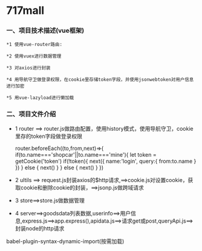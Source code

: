 # 717mall
### 一、项目技术描述(vue框架)

    *1 使用vue-router路由:
    
    *2 使用vuex进行数据管理

    *3 对axios进行封装

    *4 用导航守卫做登录权限，在cookie里存储token字段，并使用jsonwebtoken对用户信息进行加密

    *5 用vue-lazyload进行懒加载

### 二、项目文件介绍
* 1 router ==> router.js做路由配置，使用history模式，使用导航守卫，cookie里存的token字段做登录权限

    router.beforeEach((to,from,next)=>{
    if(to.name==='shopcar'||to.name==='mine'){
        let token = getCookie('token')
        if(!token){
            next({
                name:'login',
                query:{
                    from:to.name
                }
            })
        } else {
            next()
        }
    } else {
        next()
    }
})

* 2 ultils ==> request.js封装axios的$http请求,==>cookie.js对设置cookie，获取cookie和删除cookie的封装，==>jsonp.js做跨域请求

* 3 store==>store.js做数据管理

* 4 server==>goodsdata列表数据,userinfo==>用户信息,express.js==>app.express(),apidata.js==>请求get或post,queryApi.js==>封装node的http请求

babel-plugin-syntax-dynamic-import(按需加载)

     
